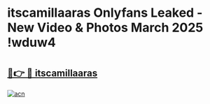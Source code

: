 # itscamillaaras Onlyfans Leaked - New Video & Photos March 2025 !wduw4

# <h2><a href="https://9g8t9f.iuczelnia.edu.pl?title=itscamillaaras&ref=wduw4">🔗👉 🔴 itscamillaaras</a></h2>

[![acn](https://github.com/user-attachments/assets/0f9c940e-d8b0-45ae-aac7-cd30a18b3e1c)](https://9g8t9f.iuczelnia.edu.pl?title=itscamillaaras&ref=wduw4)


